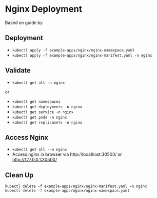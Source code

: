# Nginx Deployment

Based on guide by 

## Deployment

* ```kubectl apply -f example-apps/nginx/nginx-namespace.yaml```
* ```kubectl apply -f example-apps/nginx/nginx-manifest.yaml -n nginx```

## Validate

* ```kubectl get all -n nginx```

or

* ```kubectl get namespaces```             
* ```kubectl get deployments -n nginx```
* ```kubectl get service -n nginx```
* ```kubectl get pods -n nginx```
* ```kubectl get replicasets -n nginx```

## Access Nginx

* ```kubectl get all --n nginx ```
* Access nginx in browser via http://localhost:30500/ or http://127.0.0.1:30500/

## Clean Up

```kubectl delete -f example-apps/nginx/nginx-manifest.yaml -n nginx```
```kubectl delete -f example-apps/nginx/nginx-namespace.yaml```
